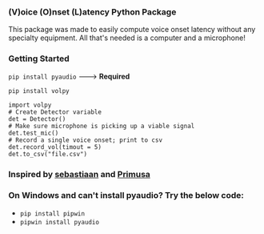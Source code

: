 ### (V)oice (O)nset (L)atency Python Package
This package was made to easily compute voice onset latency without any specialty equipment. All that's needed is a computer and a microphone!


### Getting Started
`pip install pyaudio`  --->  **Required**

`pip install volpy`

    import volpy
    # Create Detector variable
    det = Detector()
    # Make sure microphone is picking up a viable signal
    det.test_mic()
    # Record a single voice onset; print to csv
    det.record_vol(timout = 5)
    det.to_csv("file.csv")

### Inspired by [sebastiaan](https://forum.cogsci.nl/index.php?p=/discussion/1772/) and [Primusa](https://stackoverflow.com/questions/18406570/python-record-audio-on-detected-sound)


### On Windows and can't install pyaudio? Try the below code:


- `pip install pipwin`
- `pipwin install pyaudio`